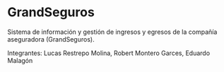 # GrandSeguros
Sistema de información y gestión de ingresos y egresos de la compañía aseguradora (GrandSeguros).

Integrantes:
Lucas Restrepo Molina,
Robert Montero Garces,
Eduardo Malagón 
